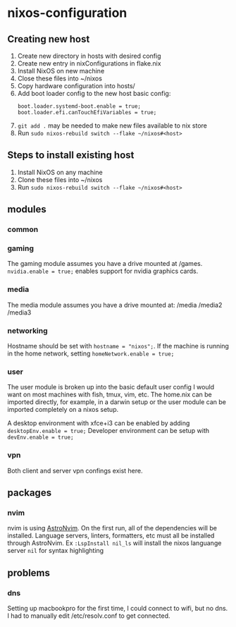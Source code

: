 # nixos-configuration

## Creating new host 
1. Create new directory in hosts with desired config
2. Create new entry in nixConfigurations in flake.nix
3. Install NixOS on new machine
4. Close these files into ~/nixos
5. Copy hardware configuration into hosts/<host>
6. Add boot loader config to the new host
    basic config:
    ```
    boot.loader.systemd-boot.enable = true;
    boot.loader.efi.canTouchEfiVariables = true;
    ```
7. `git add .` may be needed to make new files available to nix store
8. Run `sudo nixos-rebuild switch --flake ~/nixos#<host>`

## Steps to install existing host
1. Install NixOS on any machine
2. Clone these files into ~/nixos
2. Run `sudo nixos-rebuild switch --flake ~/nixos#<host>`

## modules
### common

### gaming
The gaming module assumes you have a drive mounted at /games.
`nvidia.enable = true;` enables support for nvidia graphics cards.

### media
The media module assumes you have a drive mounted at:
/media
/media2
/media3

### networking
Hostname should be set with `hostname = "nixos";`.
If the machine is running in the home network, setting
`homeNetwork.enable = true;`

### user
The user module is broken up into the basic default user config 
I would want on most machines with fish, tmux, vim, etc. The home.nix
can be imported directly, for example, in a darwin setup or the user
module can be imported completely on a nixos setup.

A desktop environment with xfce+i3 can be enabled by adding
`desktopEnv.enable = true;`
Developer environment can be setup with `devEnv.enable = true;`


### vpn
Both client and server vpn confings exist here.

## packages
### nvim
nvim is using [AstroNvim](https://astronvim.com/). On the first run,
all of the dependencies will be installed. Language servers, linters,
formatters, etc must all be installed through AstroNvim. Ex
`:LspInstall nil_ls` will install the nixos languange server `nil`
for syntax highlighting

## problems
### dns
Setting up macbookpro for the first time, I could connect to wifi,
but no dns. I had to manually edit /etc/resolv.conf to get connected.

